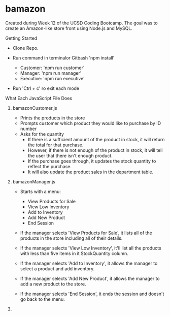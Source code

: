 # bamazon

Created during Week 12 of the UCSD Coding Bootcamp. The goal was to create an Amazon-like store front using Node.js and MySQL.

Getting Started
- Clone Repo.
- Run command in terminalor Gitbash 'npm install'
    - Customer: 'npm run customer'
    - Manager: 'npm run manager'
    - Executive: 'npm run executive'

- Run 'Ctrl + c' ro exit each mode

What Each JavaScript File Does
1. bamazonCustomer.js
    - Prints the products in the store
    - Prompts customer which product they would like to purchase by ID number
    - Asks for the quantity
        - If there is a sufficient amount of the product in stock, it will return the total for that purchase.
        - However, if there is not enough of the product in stock, it will tell the user that there isn't enough product.
        - If the purchase goes through, it updates the stock quantity to reflect the purchase.
        - It will also update the product sales in the department table.

2. bamazonManager.js
    - Starts with a menu:
        - View Products for Sale
        - View Low Inventory
        - Add to Inventory
        - Add New Product
        - End Session

    - If the manager selects 'View Products for Sale', it lists all of the products in the store including all of their details.
    - If the manager selects 'View Low Inventory', it'll list all the products with less than five items in it StockQuantity column.
    - If the manager selects 'Add to Inventory', it allows the manager to select a product and add inventory.
    - If the manager selects 'Add New Product', it allows the manager to add a new product to the store.
    - If the manager selects 'End Session', it ends the session and doesn't go back to the menu.

3.